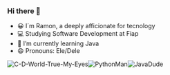 ### Hi there 👋

- :grinning: I´m Ramon, a deeply afficionate for tecnology
- :computer: Studying Software Development at Fiap
- 🌱 I’m currently learning Java
- 😄 Pronouns: Ele/Dele

![C-D-World-True-My-Eyes](https://img.shields.io/badge/c++-%2300599C.svg?style=for-the-badge&logo=c%2B%2B&logoColor=white)![PythonMan](<https://img.shields.io/badge/Python-3776AB?style=for-the-badge&logo=python&logoColor=white>)![JavaDude](<https://img.shields.io/badge/Java-ED8B00?style=for-the-badge&logo=openjdk&logoColor=white>)
